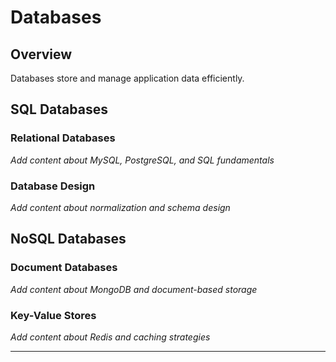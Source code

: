 # Databases

## Overview

Databases store and manage application data efficiently.

## SQL Databases

### Relational Databases
*Add content about MySQL, PostgreSQL, and SQL fundamentals*

### Database Design
*Add content about normalization and schema design*

## NoSQL Databases

### Document Databases
*Add content about MongoDB and document-based storage*

### Key-Value Stores
*Add content about Redis and caching strategies*

---
